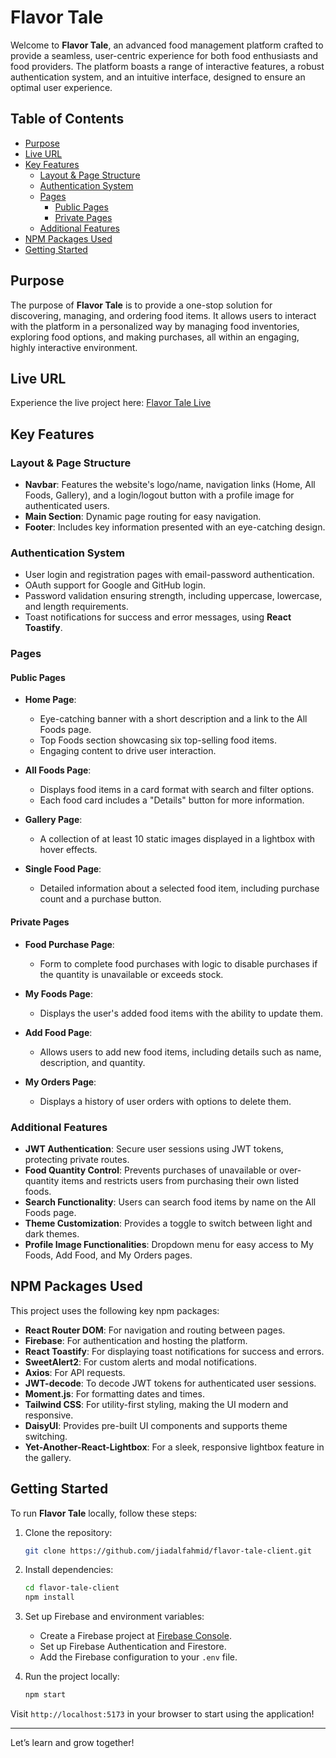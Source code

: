 # Flavor Tale

Welcome to **Flavor Tale**, an advanced food management platform crafted to provide a seamless, user-centric experience for both food enthusiasts and food providers. The platform boasts a range of interactive features, a robust authentication system, and an intuitive interface, designed to ensure an optimal user experience.

## Table of Contents
- [Purpose](#purpose)
- [Live URL](#live-url)
- [Key Features](#key-features)
  - [Layout & Page Structure](#layout--page-structure)
  - [Authentication System](#authentication-system)
  - [Pages](#pages)
    - [Public Pages](#public-pages)
    - [Private Pages](#private-pages)
  - [Additional Features](#additional-features)
- [NPM Packages Used](#npm-packages-used)
- [Getting Started](#getting-started)

## Purpose
The purpose of **Flavor Tale** is to provide a one-stop solution for discovering, managing, and ordering food items. It allows users to interact with the platform in a personalized way by managing food inventories, exploring food options, and making purchases, all within an engaging, highly interactive environment.

## Live URL
Experience the live project here: [Flavor Tale Live](https://flavor-tales.web.app/)

## Key Features

### Layout & Page Structure
- **Navbar**: Features the website's logo/name, navigation links (Home, All Foods, Gallery), and a login/logout button with a profile image for authenticated users.
- **Main Section**: Dynamic page routing for easy navigation.
- **Footer**: Includes key information presented with an eye-catching design.

### Authentication System
- User login and registration pages with email-password authentication.
- OAuth support for Google and GitHub login.
- Password validation ensuring strength, including uppercase, lowercase, and length requirements.
- Toast notifications for success and error messages, using **React Toastify**.

### Pages

#### Public Pages
- **Home Page**: 
  - Eye-catching banner with a short description and a link to the All Foods page.
  - Top Foods section showcasing six top-selling food items.
  - Engaging content to drive user interaction.
  
- **All Foods Page**: 
  - Displays food items in a card format with search and filter options.
  - Each food card includes a "Details" button for more information.
  
- **Gallery Page**: 
  - A collection of at least 10 static images displayed in a lightbox with hover effects.

- **Single Food Page**: 
  - Detailed information about a selected food item, including purchase count and a purchase button.

#### Private Pages
- **Food Purchase Page**: 
  - Form to complete food purchases with logic to disable purchases if the quantity is unavailable or exceeds stock.
  
- **My Foods Page**: 
  - Displays the user's added food items with the ability to update them.
  
- **Add Food Page**: 
  - Allows users to add new food items, including details such as name, description, and quantity.
  
- **My Orders Page**: 
  - Displays a history of user orders with options to delete them.

### Additional Features
- **JWT Authentication**: Secure user sessions using JWT tokens, protecting private routes.
- **Food Quantity Control**: Prevents purchases of unavailable or over-quantity items and restricts users from purchasing their own listed foods.
- **Search Functionality**: Users can search food items by name on the All Foods page.
- **Theme Customization**: Provides a toggle to switch between light and dark themes.
- **Profile Image Functionalities**: Dropdown menu for easy access to My Foods, Add Food, and My Orders pages.

## NPM Packages Used
This project uses the following key npm packages:
- **React Router DOM**: For navigation and routing between pages.
- **Firebase**: For authentication and hosting the platform.
- **React Toastify**: For displaying toast notifications for success and errors.
- **SweetAlert2**: For custom alerts and modal notifications.
- **Axios**: For API requests.
- **JWT-decode**: To decode JWT tokens for authenticated user sessions.
- **Moment.js**: For formatting dates and times.
- **Tailwind CSS**: For utility-first styling, making the UI modern and responsive.
- **DaisyUI**: Provides pre-built UI components and supports theme switching.
- **Yet-Another-React-Lightbox**: For a sleek, responsive lightbox feature in the gallery.

## Getting Started

To run **Flavor Tale** locally, follow these steps:

1. Clone the repository:
   ```bash
   git clone https://github.com/jiadalfahmid/flavor-tale-client.git
   ```

2. Install dependencies:
   ```bash
   cd flavor-tale-client
   npm install
   ```

3. Set up Firebase and environment variables:
   - Create a Firebase project at [Firebase Console](https://console.firebase.google.com/).
   - Set up Firebase Authentication and Firestore.
   - Add the Firebase configuration to your `.env` file.

4. Run the project locally:
   ```bash
   npm start
   ```

Visit `http://localhost:5173` in your browser to start using the application!

---

Let’s learn and grow together!